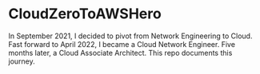 # CloudZeroToAWSHero
In September 2021, I decided to pivot from Network Engineering to Cloud. Fast forward to April 2022, I became a Cloud Network Engineer. Five months later, a Cloud Associate Architect. This repo documents this journey.
